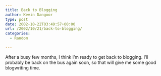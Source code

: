 ```yaml
---
title: Back to Blogging
author: Kevin Dangoor
type: post
date: 2002-10-22T03:49:57+00:00
url: /2002/10/21/back-to-blogging/
categories:
  - Random

---
```

After a busy few months, I think I&#8217;m ready to get back to blogging. I&#8217;ll probably be back on the bus again soon, so that will give me some good blogwriting time.
